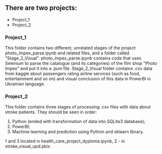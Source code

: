 ## There are two projects:
* Project_1 
* Project_2

### Project_1
This folder contains two different, unrelated stages of the project: photo_impex_parse.ipynb and related files, and a folder called "Stage_2_Visual". photo_impex_parse.ipynb contains code that uses Selenium to parse the catalogue (and its categories) of the film shop "Photo Impex" and put it into a .json file.
Stage_2_Visual folder contains .csv data from kaggle about passengers rating airline services (such as food, entertainment and so on) and visual conclusion of this data in PowerBI in Ukrainian language.

### Project_2
This folder contains three stages of processing .csv files with data about stroke patients. They should be seen in order:
1. Python (ended with transformation of data into SQLite3 database);
2.  PowerBI;
3. Machine learning and prediction using Python and sklearn library.

1 and 3 located in health_care_project_dyploma.ipynb, 2 - in stroke_visual_upd.pbix
